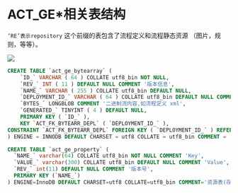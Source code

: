 # ACT_GE*相关表结构

`‘RE’表示repository`
这个前缀的表包含了流程定义和流程静态资源 （图片，规则，等等）。

![](https://www.showdoc.cc/server/api/common/visitfile/sign/782835601f99385ffd7b3b7e4a9af8a4?showdoc=.jpg)


```sql
CREATE TABLE `act_ge_bytearray` (
	`ID_` VARCHAR ( 64 ) COLLATE utf8_bin NOT NULL,
	`REV_` INT ( 11 ) DEFAULT NULL COMMENT '版本信息',
	`NAME_` VARCHAR ( 255 ) COLLATE utf8_bin DEFAULT NULL,
	`DEPLOYMENT_ID_` VARCHAR ( 64 ) COLLATE utf8_bin DEFAULT NULL COMMENT '部署 ID',
	`BYTES_` LONGBLOB COMMENT '二进制流内容,如流程定义 xml',
	`GENERATED_` TINYINT ( 4 ) DEFAULT NULL,
	PRIMARY KEY ( `ID_` ),
	KEY `ACT_FK_BYTEARR_DEPL` ( `DEPLOYMENT_ID_` ),
CONSTRAINT `ACT_FK_BYTEARR_DEPL` FOREIGN KEY ( `DEPLOYMENT_ID_` ) REFERENCES `act_re_deployment` ( `ID_` ) 
) ENGINE = INNODB DEFAULT CHARSET = utf8 COLLATE = utf8_bin COMMENT = '属性表(保存流程引擎的 KV 键值属性)';
```

```sql
CREATE TABLE `act_ge_property` (
  `NAME_` varchar(64) COLLATE utf8_bin NOT NULL COMMENT 'Key',
  `VALUE_` varchar(300) COLLATE utf8_bin DEFAULT NULL COMMENT 'Value',
  `REV_` int(11) DEFAULT NULL COMMENT '版本号',
  PRIMARY KEY (`NAME_`)
) ENGINE=InnoDB DEFAULT CHARSET=utf8 COLLATE=utf8_bin COMMENT='资源表(存储流程定义相关的数据)';
```